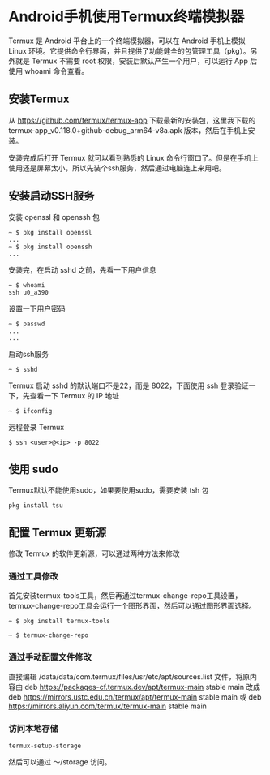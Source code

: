 # Android手机使用Termux终端模拟器

Termux 是 Android 平台上的一个终端模拟器，可以在 Android 手机上模拟 Linux 环境。它提供命令行界面，并且提供了功能健全的包管理工具（pkg）。另外就是 Termux 不需要 root 权限，安装后默认产生一个用户，可以运行 App 后使用 whoami 命令查看。

## 安装Termux

从 https://github.com/termux/termux-app 下载最新的安装包，这里我下载的 termux-app_v0.118.0+github-debug_arm64-v8a.apk 版本，然后在手机上安装。

安装完成后打开 Termux 就可以看到熟悉的 Linux 命令行窗口了。但是在手机上使用还是屏幕太小，所以先装个ssh服务，然后通过电脑连上来用吧。

## 安装启动SSH服务

安装 openssl 和 openssh 包

``` shell
~ $ pkg install openssl
...
~ $ pkg install openssh
...
```

安装完，在启动 sshd 之前，先看一下用户信息

``` shell
~ $ whoami
ssh u0_a390
```

设置一下用户密码

``` shell
~ $ passwd
...
...
```

启动ssh服务

``` shell
~ $ sshd
```

Termux 启动 sshd 的默认端口不是22，而是 8022，下面使用 ssh 登录验证一下，先查看一下 Termux 的 IP 地址

``` shell
~ $ ifconfig
```

远程登录 Termux

``` shell
$ ssh <user>@<ip> -p 8022
```

## 使用 sudo

Termux默认不能使用sudo，如果要使用sudo，需要安装 tsh 包

``` shell
pkg install tsu
```

## 配置 Termux 更新源

修改 Termux 的软件更新源，可以通过两种方法来修改

### 通过工具修改

首先安装termux-tools工具，然后再通过termux-change-repo工具设置，termux-change-repo工具会运行一个图形界面，然后可以通过图形界面选择。

``` shell
~ $ pkg install termux-tools

~ $ termux-change-repo
```

### 通过手动配置文件修改

直接编辑  /data/data/com.termux/files/usr/etc/apt/sources.list 文件，将原内容由
deb https://packages-cf.termux.dev/apt/termux-main stable main
改成
deb https://mirrors.ustc.edu.cn/termux/apt/termux-main stable main
或
deb https://mirrors.aliyun.com/termux/termux-main stable main

### 访问本地存储

``` shell
termux-setup-storage
```

然后可以通过 ～/storage 访问。
